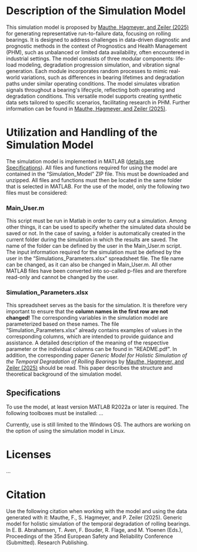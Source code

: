 # Description of the Simulation Model
This simulation model is proposed by [Mauthe, Hagmeyer, and Zeiler (2025)](#Citation) for generating representative run-to-failure data, focusing on rolling bearings. It is designed to address challenges in data-driven diagnostic and prognostic methods in the context of Prognostics and Health Management (PHM), such as unbalanced or limited data availability, often encountered in industrial settings. The model consists of three modular components: life-load modeling, degradation progression simulation, and vibration signal generation. Each module incorporates random processes to mimic real-world variations, such as differences in bearing lifetimes and degradation paths under similar operating conditions. The model simulates vibration signals throughout a bearing's lifecycle, reflecting both operating and degradation conditions. This versatile model supports creating synthetic data sets tailored to specific scenarios, facilitating research in PHM. Further information can be found in [Mauthe, Hagmeyer, and Zeiler (2025)](#Citation).

# Utilization and Handling of the Simulation Model
The simulation model is implemented in MATLAB ([details see Specifications](#Specification)). All files and functions required for using the model are contained in the “Simulation_Model” ZIP file. This must be downloaded and unzipped. All files and functions must then be located in the same folder that is selected in MATLAB. For the use of the model, only the following two files must be considered:
### Main_User.m
This script must be run in Matlab in order to carry out a simulation. Among other things, it can be used to specify whether the simulated data should be saved or not. In the case of saving, a folder is automatically created in the current folder during the simulation in which the results are saved. The name of the folder can be defined by the user in the Main_User.m script. The input information required for the simulation must be defined by the user in the “Simulations_Parameters.xlsx” spreadsheet file. The file name can be changed, as it can also be changed in Main_User.m. All other MATLAB files have been converted into so-called p-files and are therefore read-only and cannot be changed by the user.
### Simulation_Parameters.xlsx
This spreadsheet serves as the basis for the simulation. It is therefore very important to ensure that the **column names in the first row are not changed!** The corresponding variables in the simulation model are parameterized based on these names. The file “Simulation_Parameters.xlsx” already contains examples of values in the corresponding columns, which are intended to provide guidance and assistance. A detailed description of the meaning of the respective parameter or the individual columns can be found in "README.pdf". In addition, the corresponding paper _Generic Model for Holistic Simulation of the Temporal Degradation of Rolling Bearings_ by [Mauthe, Hagmeyer, and Zeiler (2025)](#Citation) should be read. This paper describes the structure and theoretical background of the simulation model.

## Specifications
To use the model, at least version MATLAB R2022a or later is required. The following toolboxes must be installed: …

Currently, use is still limited to the Windows OS. The authors are working on the option of using the simulation model in Linux.

# Licenses
...

# Citation
Use the following citation when working with the model and using the data generated with it: Mauthe, F., S. Hagmeyer, and P. Zeiler (2025). Generic model for holistic simulation of the temporal degradation of rolling bearings. In E. B. Abrahamsen, T. Aven, F. Bouder, R. Flage, and M. Yloenen (Eds.), Proceedings of the 35nd European Safety and Reliability Conference (Submitted). Research Publishing.


